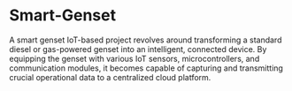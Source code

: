 # Smart-Genset
A smart genset IoT-based project revolves around transforming a standard diesel or gas-powered genset into an intelligent, connected device. By equipping the genset with various IoT sensors, microcontrollers, and communication modules, it becomes capable of capturing and transmitting crucial operational data to a centralized cloud platform.
